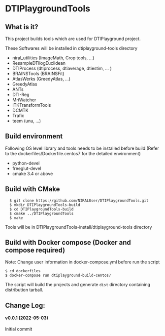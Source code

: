 
# DTIPlaygroundTools


## What is it?

This project builds tools which are used for DTIPlayground project.

These Softwares will be installed in dtiplayground-tools directory

- niral_utilities (ImageMath, Crop tools, ...)
- ResampleDTIlogEuclidean
- DTIProcess (dtiprocess, dtiaverage, dtiestim, ... )
- BRAINSTools (BRAINSFit)
- AtlasWerks (GreedyAtlas, ...)
- GreedyAtlas
- ANTs
- DTI-Reg
- MriWatcher
- ITKTransformTools
- DCMTK
- Trafic
- teem (unu, ...)

## Build environment

Following OS level library and tools needs to be installed before build (Refer to the dockerfiles/Dockerfile.centos7 for the detailed environment)

- python-devel
- freeglut-devel
- cmake 3.4 or above

## Build with CMake

```
  $ git clone https://github.com/NIRALUser/DTIPlaygroundTools.git
  $ mkdir DTIPlaygroundTools-build
  $ cd DTIPlaygroundTools-build
  $ cmake ../DTIPlaygroundTools
  $ make
```

Tools will be in DTIPlaygroundTools-install/dtiplayground-tools directory

## Build with Docker compose (Docker and compose required)

Note: Change user information in docker-compose.yml before run the script

```
$ cd dockerfiles
$ docker-compose run dtiplayground-build-centos7
```

The script will build the projects and generate `dist` directory containing distribution tarball.

## Change Log:

#### v0.0.1 (2022-05-03)

Initial commit

